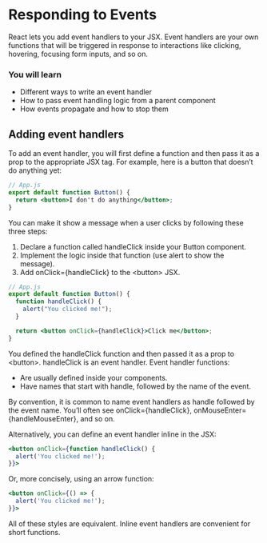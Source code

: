 # Responding to Events

React lets you add event handlers to your JSX.
Event handlers are your own functions that
will be triggered in response to interactions
like clicking, hovering, focusing form inputs, and so on.

### You will learn

- Different ways to write an event handler
- How to pass event handling logic from a parent component
- How events propagate and how to stop them

## Adding event handlers

To add an event handler,
you will first define a function
and then pass it as a prop
to the appropriate JSX tag.
For example,
here is a button that doesn’t do anything yet:

```jsx
// App.js
export default function Button() {
  return <button>I don't do anything</button>;
}
```

You can make it show a message
when a user clicks by following these three steps:

1. Declare a function called handleClick inside your Button component.
2. Implement the logic inside that function (use alert to show the message).
3. Add onClick={handleClick} to the \<button> JSX.

```jsx
// App.js
export default function Button() {
  function handleClick() {
    alert("You clicked me!");
  }

  return <button onClick={handleClick}>Click me</button>;
}
```

You defined the handleClick function
and then passed it as a prop to \<button>.
handleClick is an event handler.
Event handler functions:

- Are usually defined inside your components.
- Have names that start with handle,
  followed by the name of the event.

By convention,
it is common to name event handlers as handle
followed by the event name.
You’ll often see onClick={handleClick},
onMouseEnter={handleMouseEnter}, and so on.

Alternatively, you can define an event handler inline in the JSX:

```jsx
<button onClick={function handleClick() {
  alert('You clicked me!');
}}>
```

Or, more concisely, using an arrow function:

```jsx
<button onClick={() => {
  alert('You clicked me!');
}}>
```

All of these styles are equivalent.
Inline event handlers are convenient for short functions.
